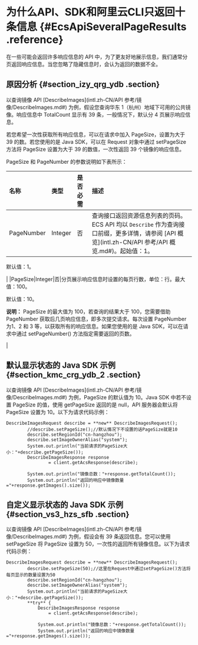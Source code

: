 # 为什么API、SDK和阿里云CLI只返回十条信息 {#EcsApiSeveralPageResults .reference}

在一些可能会返回许多响应信息的 API 中，为了更友好地展示信息，我们通常分页返回响应信息。当您忽略了隐藏信息时，会认为返回的数据不全。

## 原因分析 {#section_izy_qrg_ydb .section}

以查询镜像 API [DescribeImages](intl.zh-CN/API 参考/镜像/DescribeImages.md#) 为例，假设您查询华东 1（杭州）地域下可用的公共镜像。响应信息中 TotalCount 显示有 39 条，一般情况下，默认分 4 页展示响应信息。

若您希望一次性获取所有响应信息，可以在请求中加入 PageSize，设置为大于 39 的数。若您使用的是 Java SDK，可以在 Request 对象中通过 setPageSize 方法将 PageSize 设置为大于 39 的数值，一次性返回 39 个镜像的响应信息。

PageSize 和 PageNumber 的参数说明如下表所示：

|名称|类型|是否必需|描述|
|:-|:-|:---|:-|
|PageNumber|Integer|否|查询接口返回资源信息列表的页码。ECS API 均以 `Describe` 作为查询接口前缀，更多详情，请参阅 [API 概览](intl.zh-CN/API 参考/API 概览.md#)。起始值：1。

默认值：1。

|
|PageSize|Integer|否|分页展示响应信息时设置的每页行数，单位：行。最大值：100。

默认值：10。

**说明：** PageSize 的最大值为 100，若查询的结果大于 100，您需要借助 PageNumber 获取后几页响应信息，即多次提交请求。每次设置 PageNumber 为1、2 和 3 等，以获取所有的响应信息。如果您使用的是 Java SDK，可以在请求中通过 setPageNumber\(\) 方法指定需要返回的页数。

|

## 默认显示状态的 Java SDK 示例 {#section_kmc_crg_ydb_2 .section}

以查询镜像 API [DescribeImages](intl.zh-CN/API 参考/镜像/DescribeImages.md#) 为例，PageSize 的默认值为 10。Java SDK 中若不设置 PageSize 的值，使用 getPageSize 返回的是 null，API 服务器会默认将 PageSize 设置为 10。以下为请求代码示例：

```
DescribeImagesRequest describe = **new** DescribeImagesRequest();
        //describe.setPageSize();//默认情况下不设置的话PageSize就是10
        describe.setRegionId("cn-hangzhou");
        describe.setImageOwnerAlias("system");
        System.out.println("当前请求的PageSize大小："+describe.getPageSize());
        DescribeImagesResponse response
                = client.getAcsResponse(describe);

        System.out.println("镜像总数："+response.getTotalCount());
        System.out.println("返回的响应中镜像数量="+response.getImages().size());

```

## 自定义显示状态的 Java SDK 示例 {#section_vs3_hzs_sfb .section}

以查询镜像 API [DescribeImages](intl.zh-CN/API 参考/镜像/DescribeImages.md#) 为例，假设会有 39 条返回信息。您可以使用 setPageSize 将 PageSize 设置为 50，一次性的返回所有镜像信息。以下为请求代码示例：

```
DescribeImagesRequest describe = **new** DescribeImagesRequest();
        describe.setPageSize(50);//这里在Request中通过setPageSize()方法将每页显示的数量设置为50
        describe.setRegionId("cn-hangzhou");
        describe.setImageOwnerAlias("system");
        System.out.println("当前请求的PageSize大小："+describe.getPageSize());
        **try** {
            DescribeImagesResponse response
                = client.getAcsResponse(describe);

            System.out.println("镜像总数："+response.getTotalCount());
            System.out.println("返回的响应中镜像数量="+response.getImages().size());

```


